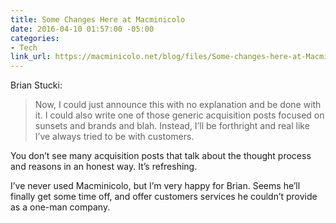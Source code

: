 ```yaml
---
title: Some Changes Here at Macminicolo
date: 2016-04-10 01:57:00 -05:00
categories:
- Tech
link_url: https://macminicolo.net/blog/files/Some-changes-here-at-Macminicolo.html
---
```


Brian Stucki:

> Now, I could just announce this with no explanation and be done with it. I could also write one of those generic acquisition posts focused on sunsets and brands and blah. Instead, I’ll be forthright and real like I’ve always tried to be with customers.

You don’t see many acquisition posts that talk about the thought process and reasons in an honest way. It’s refreshing.

I’ve never used Macminicolo, but I’m very happy for Brian. Seems he’ll finally get some time off, and offer customers services he couldn’t provide as a one-man company.
